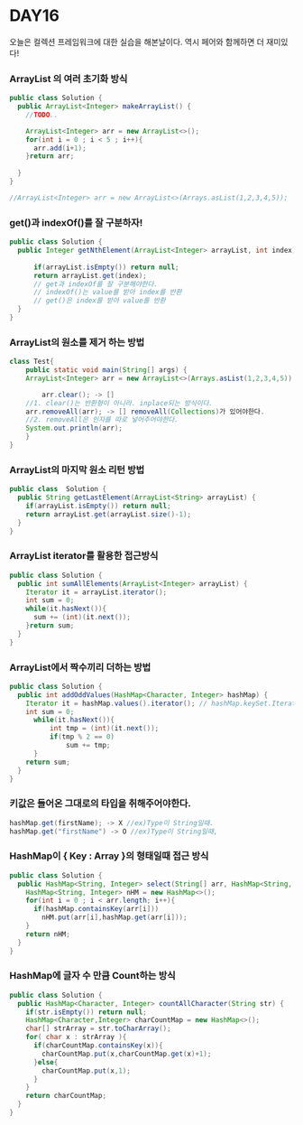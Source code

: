 # DAY16
오늘은 컬렉션 프레임워크에 대한 실습을 해본날이다.
역시 페어와 함께하면 더 재미있다!

### ArrayList 의 여러 초기화 방식

```java
public class Solution { 
  public ArrayList<Integer> makeArrayList() {
    //TODO..

    ArrayList<Integer> arr = new ArrayList<>();
    for(int i = 0 ; i < 5 ; i++){
      arr.add(i+1);
    }return arr;
  
  }
}

//ArrayList<Integer> arr = new ArrayList<>(Arrays.asList(1,2,3,4,5));
```

### get()과 indexOf()를 잘 구분하자!

```java
public class Solution { 
  public Integer getNthElement(ArrayList<Integer> arrayList, int index) {
    
      if(arrayList.isEmpty()) return null;
      return arrayList.get(index);
      // get과 indexOf를 잘 구분해야한다.
      // indexOf()는 value를 받아 index를 반환
      // get()은 index를 받아 value를 반환
  }
}
```

### ArrayList의 원소를 제거 하는 방법

```java
class Test{
    public static void main(String[] args) {
    ArrayList<Integer> arr = new ArrayList<>(Arrays.asList(1,2,3,4,5));

		arr.clear(); -> []
    //1. clear()는 반환형이 아니라. inplace되는 방식이다.
    arr.removeAll(arr); -> [] removeAll(Collections)가 있어야한다.
    //2. removeAll은 인자를 따로 넣어주어야한다.
    System.out.println(arr);
    }
}
```

### ArrayList의 마지막 원소 리턴 방법

```java
public class  Solution { 
  public String getLastElement(ArrayList<String> arrayList) {
    if(arrayList.isEmpty()) return null;
    return arrayList.get(arrayList.size()-1);
  }
}
```

### ArrayList iterator를 활용한 접근방식

```java
public class Solution { 
  public int sumAllElements(ArrayList<Integer> arrayList) {
    Iterator it = arrayList.iterator();
    int sum = 0;
    while(it.hasNext()){
      sum += (int)(it.next());
    }return sum;
  }
}
```

### ArrayList에서 짝수끼리 더하는 방법

```java
public class Solution { 
  public int addOddValues(HashMap<Character, Integer> hashMap) {
    Iterator it = hashMap.values().iterator(); // hashMap.keySet.Iterator
    int sum = 0;  
      while(it.hasNext()){
          int tmp = (int)(it.next());
          if(tmp % 2 == 0)
              sum += tmp;
      }
    return sum;
  }
}
```

### 키값은 들어온 그대로의 타입을 취해주어야한다.

```java
hashMap.get(firstName); -> X //ex)Type이 String일때.
hashMap.get("firstName") -> O //ex)Type이 String일때,
```

### HashMap이 { Key : Array }의 형태일때 접근 방식

```java
public class Solution { 
  public HashMap<String, Integer> select(String[] arr, HashMap<String, Integer> hashMap) {
    HashMap<String, Integer> nHM = new HashMap<>(); 
    for(int i = 0 ; i < arr.length; i++){
      if(hashMap.containsKey(arr[i]))
        nHM.put(arr[i],hashMap.get(arr[i]));
    }
    return nHM;
  }
}
```

### HashMap에 글자 수 만큼 Count하는 방식

```java
public class Solution { 
  public HashMap<Character, Integer> countAllCharacter(String str) {
    if(str.isEmpty()) return null;
    HashMap<Character,Integer> charCountMap = new HashMap<>();
    char[] strArray = str.toCharArray();
    for( char x : strArray ){
      if(charCountMap.containsKey(x)){
        charCountMap.put(x,charCountMap.get(x)+1);
      }else{
        charCountMap.put(x,1);
      }
    }
    return charCountMap;
  }
}
```
